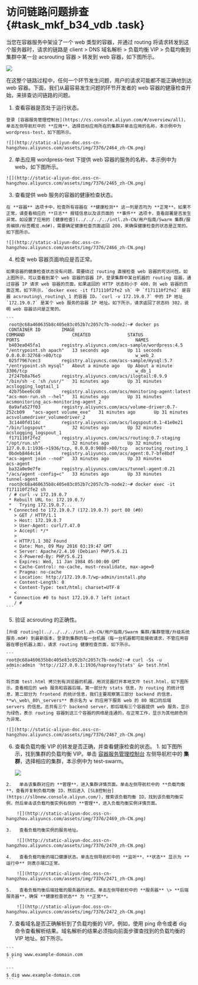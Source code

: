 # 访问链路问题排查 {#task_mkf_b34_vdb .task}

当您在容器服务中架设了一个 web 类型的容器，并通过 routing 将请求转发到这个服务器时，请求的链路是 client \> DNS 域名解析 \> 负载均衡 VIP \> 负载均衡到集群中某一台 acsrouting 容器 \> 转发到 web 容器，如下图所示。

![](http://static-aliyun-doc.oss-cn-hangzhou.aliyuncs.com/assets/img/7376/2463_zh-CN.png)

在这整个链路过程中，任何一个环节发生问题，用户的请求可能都不能正确地到达 web 容器。下面，我们从最容易发生问题的环节开发者的 web 容器的健康检查开始，来排查访问链路的问题。

1.   查看容器是否处于运行状态。 

    登录 [容器服务管理控制台](https://cs.console.aliyun.com/#/overview/all)，单击左侧导航栏中的 **应用**，选择目标应用所在的集群并单击应用的名称，本示例中为 wordpress-test，如下图所示。

    ![](http://static-aliyun-doc.oss-cn-hangzhou.aliyuncs.com/assets/img/7376/2464_zh-CN.png)

2.   单击应用 wordpress-test 下提供 web 容器的服务的名称，本示例中为 web，如下图所示。 

    ![](http://static-aliyun-doc.oss-cn-hangzhou.aliyuncs.com/assets/img/7376/2465_zh-CN.png)

3.   查看提供 web 服务的容器的健康检查状态。 

    在 **容器** 选项卡中，检查所有容器在 **健康检测** 这一列是否均为 **正常**。如果不正常，请查看相应的 **日志** 报错信息以及该页面的 **事件** 选项卡，查看部署是否发生异常。如设置了应用的 [健康检查](../../../../intl.zh-CN/用户指南/Swarm 集群/服务编排/标签概览.md#)，需要确定健康检查页面返回 200，来确保健康检查的状态是正常的。如下图所示。

    ![](http://static-aliyun-doc.oss-cn-hangzhou.aliyuncs.com/assets/img/7376/2466_zh-CN.png)

4.   检查 web 容器页面响应是否正常。 

    如果容器的健康检查状态没有问题，需要绕过 routing 直接检查 web 容器的可访问性。如上图所示，可以查看到某个 web 容器的容器 IP，登录集群中某台机器的 routing 容器，通过容器 IP 请求 web 容器的页面，如果返回的 HTTP 状态码小于 400，则 web 容器的页面正常。如下所示，`docker exec -it f171110f2fe2 sh` 中 `f171110f2fe2` 是容器 acsrouting\_routing\_1 的容器 ID，`curl -v 172.19.0.7` 中的 IP 地址 `172.19.0.7` 是某个 web 服务的容器 IP 地址。如下所示，请求返回了状态码 302，说明 web 容器访问是正常的。

    ```
     root@c68a460635b8c405e83c052b7c2057c7b-node2:~# docker ps
     CONTAINER ID        IMAGE                                                 COMMAND                  CREATED              STATUS              PORTS                                            NAMES
     b403ea045fa1        registry.aliyuncs.com/acs-sample/wordpress:4.5        "/entrypoint.sh apach"   13 seconds ago       Up 11 seconds       0.0.0.0:32768->80/tcp                            w_web_2
     025f7967cec3        registry.aliyuncs.com/acs-sample/mysql:5.7            "/entrypoint.sh mysql"   About a minute ago   Up About a minute   3306/tcp                                         w_db_1
     2f247b8a76e5        registry.aliyuncs.com/acs/ilogtail:0.9.9              "/bin/sh -c 'sh /usr/"   31 minutes ago       Up 31 minutes                                                        acslogging_logtail_1
     42b75bee6cd8        registry.aliyuncs.com/acs/monitoring-agent:latest     "acs-mon-run.sh --hel"   31 minutes ago       Up 31 minutes                                                        acsmonitoring_acs-monitoring-agent_2
     0a9afa527f03        registry.aliyuncs.com/acs/volume-driver:0.7-252cb09   "acs-agent volume_exe"   31 minutes ago       Up 31 minutes                                                        acsvolumedriver_volumedriver_2
     3c1440fd114c        registry.aliyuncs.com/acs/logspout:0.1-41e0e21        "/bin/logspout"          32 minutes ago       Up 32 minutes                                                        acslogging_logspout_1
     f171110f2fe2        registry.aliyuncs.com/acs/routing:0.7-staging         "/opt/run.sh"            32 minutes ago       Up 32 minutes       127.0.0.1:1936->1936/tcp, 0.0.0.0:9080->80/tcp   acsrouting_routing_1
     0bdeb8464c14        registry.aliyuncs.com/acs/agent:0.7-bfe8bdf           "acs-agent join --nod"   33 minutes ago       Up 33 minutes                                                        acs-agent
     ba32a0e9e7fe        registry.aliyuncs.com/acs/tunnel-agent:0.21           "/acs/agent -config=c"   33 minutes ago       Up 33 minutes                                                        tunnel-agent
     root@c68a460635b8c405e83c052b7c2057c7b-node2:~# docker exec -it f171110f2fe2 sh
     / # curl -v 172.19.0.7
     * Rebuilt URL to: 172.19.0.7/
     *   Trying 172.19.0.7...
     * Connected to 172.19.0.7 (172.19.0.7) port 80 (#0)
       > GET / HTTP/1.1
       > Host: 172.19.0.7
       > User-Agent: curl/7.47.0
       > Accept: */*
       >
       < HTTP/1.1 302 Found
       < Date: Mon, 09 May 2016 03:19:47 GMT
       < Server: Apache/2.4.10 (Debian) PHP/5.6.21
       < X-Powered-By: PHP/5.6.21
       < Expires: Wed, 11 Jan 1984 05:00:00 GMT
       < Cache-Control: no-cache, must-revalidate, max-age=0
       < Pragma: no-cache
       < Location: http://172.19.0.7/wp-admin/install.php
       < Content-Length: 0
       < Content-Type: text/html; charset=UTF-8
       <
     * Connection #0 to host 172.19.0.7 left intact
       / #
    ```

5.   验证 acsrouting 的正确性。 

    [升级 routing](../../../../intl.zh-CN/用户指南/Swarm 集群/集群管理/升级系统服务.md#) 到最新版本，登录到集群的每一台机器（每一台机器都可能接收请求，不管应用容器在哪台机器上面），请求 routing 健康检查页面，如下所示。

    ```
    root@c68a460635b8c405e83c052b7c2057c7b-node2:~# curl -Ss -u admin:admin 'http://127.0.0.1:1936/haproxy?stats' &> test.html
    ```

    将页面 test.html 拷贝到有浏览器的机器，用浏览器打开本地文件 test.html，如下图所示。查看相应的 web 服务和容器后端，第一部分为 stats 信息，为 routing 的统计信息，第二部分为 frontend 的统计信息，我们主要观察第三部分 backend 的信息，**w\_web\_80\_servers** 表示名为 w 的应用下服务 web 的 80 端口的后端 servers 的信息。总共有三个 backend server，即后端有三个容器提供 web 服务，显示为绿色，表示 routing 容器到这三个容器的网络是连通的，在正常工作，显示为其他颜色则为异常。

    ![](http://static-aliyun-doc.oss-cn-hangzhou.aliyuncs.com/assets/img/7376/2467_zh-CN.png)

6.   查看负载均衡 VIP 的转发是否正确，并查看健康检查的状态。 
    1.   如下图所示，找到集群的负载均衡 VIP。单击 [容器服务管理控制台](https://cs.console.aliyun.com/#/overview/all) 左侧导航栏中的 **集群**，选择相应的集群，本示例中为 test-swarm。 

        ![](http://static-aliyun-doc.oss-cn-hangzhou.aliyuncs.com/assets/img/7376/2468_zh-CN.png)

    2.   单击该集群对应的 **管理**，进入集群详情页面。单击左侧导航栏中的 **负载均衡**，查看并复制负载均衡 ID，然后进入 [SLB控制台](https://slbnew.console.aliyun.com/)，搜索该负载均衡 ID，找到该负载均衡实例，然后单击该负载均衡实例右侧的 **管理**，进入负载均衡实例详情页面。 

        ![](http://static-aliyun-doc.oss-cn-hangzhou.aliyuncs.com/assets/img/7376/2469_zh-CN.png)

    3.   查看负载均衡实例的服务地址。 

        ![](http://static-aliyun-doc.oss-cn-hangzhou.aliyuncs.com/assets/img/7376/2470_zh-CN.png)

    4.   查看负载均衡的端口健康状态。单击左侧导航栏中的 **监听**，**状态** 显示为 **运行中** 则表示端口正常。 

        ![](http://static-aliyun-doc.oss-cn-hangzhou.aliyuncs.com/assets/img/7376/2471_zh-CN.png)

    5.   查看负载均衡后端挂载的服务器的状态。单击左侧导航栏中的 **服务器** \> **后端服务器**，确保 **健康检查状态** 为 **正常**。 

        ![](http://static-aliyun-doc.oss-cn-hangzhou.aliyuncs.com/assets/img/7376/2472_zh-CN.png)

7.   查看域名是否正确解析到了负载均衡的 VIP。例如，使用 ping 命令或者 dig 命令查看解析结果。域名解析的结果必须指向前面步骤查找到的负载均衡的 VIP 地址。如下所示。 

    ```
    $ ping www.example-domain.com
    ```

    ```
    $ dig www.example-domain.com
    ```


